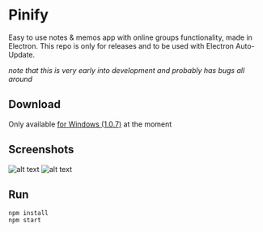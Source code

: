 # Pinify
Easy to use notes & memos app with online groups functionality, made in Electron.
This repo is only for releases and to be used with Electron Auto-Update.

*note that this is very early into development and probably has bugs all around*
## Download
Only available [for Windows (1.0.7)](https://github.com/andithemudkip/pinify/releases/download/v1.0.7/pinify-setup-1.0.7.exe) at the moment

## Screenshots

![alt text](https://cdn.discordapp.com/attachments/438590624162250754/527396816631889940/2.png "screenshot 1")
![alt text](https://cdn.discordapp.com/attachments/438590624162250754/527396816631889941/1.png "screenshot 2")

## Run

```
npm install
npm start
```


